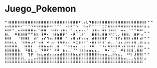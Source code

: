 # Juego_Pokemon
" ⣿⣿⣿⣿⣿⣿⣿⣿⣿⣿⣿⣿⣿⣿⣿⣿⡿⠿⢿⣿⣿⡿⠋⣴⠧⣙⣿⣿⣿⣿⣿⣿⣿⣿⣿⣿⣿⣿⣿⣿⣿⣿⣿ "
" ⣿⣿⠿⠛⣉⣥⣤⣤⣬⣉⠻⣿⣿⠋⢩⣤⡄⢀⣤⡙⠫⠀⡈⣀⣘⠻⠁⢠⣤⡀⣶⡆⢻⣿⡟⠉⣙⡛⠻⠿⠿⣿⣿ "
" ⣿⡁⠀⠿⣿⣿⣿⠛⠛⣿⡆⢹⠿⠄⠀⣿⣧⣾⡿⠋⠠⡿⠉⢉⡟⠁⠀⣿⣿⣇⣿⣷⠸⢛⢃⡀⢸⣿⣇⠀⣶⡶⢠ "
" ⣿⣿⡀⠀⠈⣿⣿⡇⠀⣾⠁⣰⠎⢹⠶⠸⣿⣿⣀⠁⠰⡿⣰⣏⣶⣶⠀⣾⡿⣿⣿⡏⢀⠁⢹⠏⠆⢿⣿⢰⣿⠇⣾ "
" ⣿⣿⣷⣷⠀⠘⣿⣿⡞⠁⢸⣿⣄⣉⣼⠃⣼⠙⠻⢿⣦⣉⡒⠛⢋⠀⢨⣿⠃⠫⢸⡀⣿⣶⣤⣾⢃⡞⣿⣾⡟⢰⣿ "
" ⣿⣿⣿⣿⣧⠀⠹⣿⣇⢀⠈⠻⠿⠟⠋⠸⠿⠀⣦⣄⡈⠙⠃⢸⣿⣤⣤⣄⣄⡀⠀⠷⠌⢉⡉⠀⠾⡇⣿⣿⢁⣿⣿ "
" ⣿⣿⣿⣿⣿⣇⠀⠹⠟⠀⣷⣦⣶⣾⣦⣶⣶⣾⣿⣿⣿⣷⣦⣾⣿⣿⣿⣿⣿⣷⣶⣶⣤⣼⣷⣦⡄⠀⠛⠇⡼⣿⣿ "
" ⣿⣿⣿⣿⣿⣿⣦⣶⣶⣿⣿⣿⣿⣿⣿⣿⣿⣿⣿⣿⣿⣿⣿⣿⣿⣿⣿⣿⣿⣿⣿⣿⣿⣿⣿⣿⣿⣿⣶⣶⣿⣿⣿ "  
